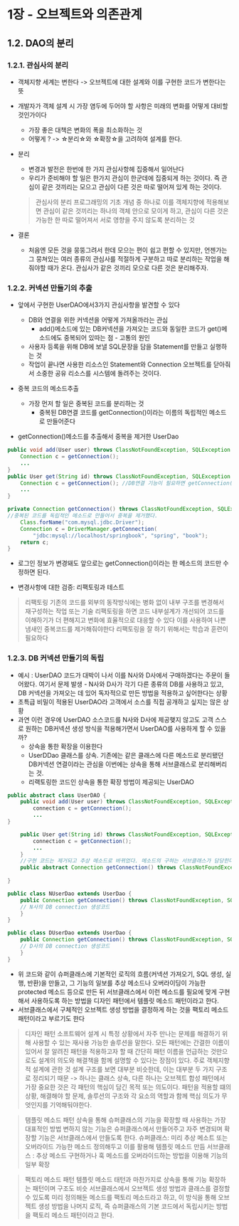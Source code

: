 # 1장 - 오브젝트와 의존관계

## 1.2. DAO의 분리 

### 1.2.1. 관심사의 분리

* 객체지향 세계는 변한다 -> 오브젝트에 대한 설계와 이를 구현한 코드가 변한다는 뜻
* 개발자가 객체 설계 시 가장 염두에 두어야 할 사항은 미래의 변화를 어떻게 대비할 것인가이다
  * 가장 좋은 대책은 변화의 폭을 최소화하는 것
  * 어떻게 ? -> ☆분리☆와 ☆확장☆을 고려하여 설계를 한다.

* 분리 
  * 변경과 발전은 한번에 한 가지 관심사항헤 집중해서 일어난다
  * 우리가 준비해야 할 일은 한가지 관심이 한군데에 집중되게 하는 것이다. 즉 관심이 같은 것끼리는 모으고 관심이 다른 것은 따로 떨어져 있게 하는 것이다.
  > 관심사의 분리
  > 프로그래밍의 기초 개념 중 하나로 이를 객체지향에 적용해보면 관심이 같은 것끼리는 하나의 객체 안으로 모이게 하고, 관심이 다른 것은 가능한 한 따로 떨어져서 서로 영향을 주지 않도록 분리하는 것

* 결론 
  * 처음엔 모든 것을 뭉뚱그려서 한데 모으는 편이 쉽고 편할 수 있지만, 언젠가는 그 뭉쳐있는 여러 종류의 관심사를 적절하게 구분하고 따로 분리하는 작업을 해줘야할 때가 온다. 관심사가 같은 것끼리 모으로 다른 것은 분리해주자.

### 1.2.2. 커넥션 만들기의 추출
* 앞에서 구현한 UserDAO에서3가지 관심사항을 발견할 수 있다
  * DB와 연결을 위한 커넥션을 어떻게 가져올까라는 관심
    * add()메소드에 있는 DB커넥션을 가져오는 코드와 동일한 코드가 get()메소드에도 중복되어 있따는 점 - 고통의 원인
  * 사용자 등록을 위해 DB에 보낼 SQL문장을 담을 Statement를 만들고 실행하는 것
  * 작업이 끝나면 사용한 리소스인 Statement와 Connection 오브젝트를 닫아줘서 소중한 공유 리소스를 시스템에 돌려주는 것이다.


* 중복 코드의 메소드추출
  * 가장 먼저 할 일은 중복된 코드를 분리하는 것 
    * 중복된 DB연결 코드를 getConnection()이라는 이름의 독립적인 메소드로 만들어준다
* getConnection()메소드를 추출해서 중복을 제거한 UserDao
```java
public void add(User user) throws ClassNotFoundException, SQLException {
    Connection c = getConnection();
    ...
}
public User get(String id) throws ClassNotFoundException, SQLException {
    Connection c = getConnection(); //DB연결 기능이 필요하면 getConnection()메소드를 이용하게 된다
    ...
}

private Connection getConnection() throws ClassNotFoundException, SQLException {
//중복된 코드를 독립적인 메소드로 만들어서 중복을 제거했다.
    Class.forName("com.mysql.jdbc.Driver");
    Connection c = DriverManager.getConnection(
        "jdbc:mysql://localhost/springbook", "spring", "book");
    return c;
}
```
* 로그인 정보가 변경돼도 앞으로는 getConnection()이라는 한 메소드의 코드만 수정하면 된다.


* 변경사항에 대한 검증: 리팩토링과 테스트
> 리팩토링 
> 기존의 코드를 외부의 동작방식에는 병화 없이 내부 구조를 변경해서 재구성하는 작업 또는 기술
> 리팩토링을 하면 코드 내부설계가 개선되어 코드를 이해하기가 더 편해지고 변화에 효율적으로 대응할 수 있다
> 이를 사용하여 나쁜 냄새인 중복코드를 제거해줘야한다
> 리팩토링을 잘 하기 위해서는 학습과 훈련이 필요하다

### 1.2.3. DB 커넥션 만들기의 독립
* 예시 : UserDAO 코드가 대박이 나서 이를 N사와 D사에서 구매하겠다는 주문이 들어왔다. 여기서 문제 발생 - N사와 D사가 각기 다른 종류의 DB를 사용하고 있고, DB 커넥션을 가져오는 데 있어 독자적으로 만든 방법을 적용하고 싶어한다는 상황 
* 초특급 비밀이 적용된 UserDAO라 고객에서 소스를 직접 공개하고 싶지는 않은 상황
* 과연 이런 경우에 UserDAO 소스코드를 N사와 D사에 제공햊지 않고도 고객 스스로 원하는 DB커넥션 생성 방식을 적용해가면서 UserDAO를 사용하게 할 수 있을까?
  * 상속을 통한 확장을 이용한다
  * UserDDao 클래스를 상속. 기존에는 같은 클래스에 다른 메소드로 분리됐던 DB커넥션 연결이라는 관심을 이번에는 상속을 통해 서브클래스로 분리해버리는 것.
  * 리랙토링한 코드인 상속을 통한 확장 방법이 제공되는 UserDAO
```java
public abstract class UserDAO {
    public void add(User user) throws ClassNotFoundException, SQLException {
        connection c = getConnection();
        ...
}

    public User get(String id) throws ClassNotFoundException, SQLException {
        connection c = getConnection();
        ...
    }
    //구현 코드는 제거되고 추상 메소드로 바뀌었다. 메소드의 구혀는 서브클래스가 담당한다.
    public abstract Connection getConnection() throws ClassNotFoundException, SQLEception;
    
}

public class NUserDao extends UserDao {
    public Connection getConnection() throws ClassNotFoundException, SQLException {
    // N사의 DB connection 생성코드
    }
}

public class DUserDao extends UserDao {
    public Connection getConnection() throws ClassNotFoundException, SQLException {
    // D사의 DB connection 생성코드
    }
}

```
* 위 코드와 같이 슈퍼클래스에 기본적인 로직의 흐름(커넥션 가져오기, SQL 생성, 실행, 반환)을 만들고, 그 기능의 일보를 추상 메소드나 오버라이딩이 가능한 protected 메소드 등으로 만든 뒤 서브클래스에서 이런 메소드를 필요에 맞게 구현해서 사용하도록 하는 방법을 디자인 패턴에서 템플릿 메소드 패턴이라고 한다. 
* 서브클래스에서 구체적인 오브젝트 생성 방법을 결정하게 하는 것을 팩토리 메소드 패턴이라고 부르기도 한다


> 디자인 패턴
> 소프트웨어 설계 시 특정 상황에서 자주 만나는 문제를 해결하기 위해 사용할 수 있는 재사용 가능한 솔루션을 말한다.
> 모든 패턴에는 간결한 이름이 있어서 잘 알려진 패턴을 적용하고자 할 때 간단히 패턴 이름을 언급하는 것만으로도 설계의 의도와 해결책을 함께 설명할 수 있다는 장점이 있다. 
> 주로 객체지향적 설계에 관한 것
> 설계 구조를 보면 대부분 비슷한데, 이는 대부분 두 가지 구조로 정리되기 때문 -> 하나는 클래스 상속, 다른 하나는 오브젝트 합성
> 패턴에서 가장 중요한 것은 각 패턴의 핵심이 담긴 목적 또는 의도이다. 
> 패턴을 적용할 떄의 상황, 해결해야 할 문제, 솔루션의 구조와 각 요소의 역할과 함께 핵심 의도가 무엇인지를 기억해둬야한다.


> 탬플릿 메소드 패턴
> 상속을 통해 슈퍼클래스의 기능을 확장할 때 사용하는 가장 대표적인 방법
> 변하지 않는 기능은 슈퍼클래스에서 만들어주고 자주 변경되며 확장할 기능은 서브클래스에서 만들도록 한다.
> 슈퍼클래스: 미리 추상 메소트 또는 오버라이드 가능한 메소드 정의해두고 이를 활용해 템플릿 메소드 만듬
> 서브클래스 : 추상 메소드 구현하거나 훅 메소드를 오버라이드하는 방법을 이용해 기능의 일부 확장



> 팩토리 메소드 패턴
> 템플릿 메소드 태턴과 마찬가지로 상속을 통해 기능 확장하는 패턴이며 구조도 비슷
> 서브클래스에서 오브젝트 생성 방법과 클래스를 결정할 수 있도록 미리 정의해둔 메소드를 팩토리 메소드라고 하고, 이 방식을 통해 오브젝트 생성 방법을 나머지 로직, 즉 슈퍼클래스의 기본 코드에서 독립시키는 방법을 팩토리 메소드 패턴이라고 한다.


